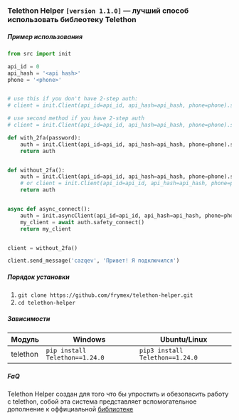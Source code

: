 ### Telethon Helper `[version 1.1.0]` — лучший способ использовать библеотеку Telethon

##### Пример использования

```python
from src import init

api_id = 0
api_hash = '<api hash>'
phone = '<phone>'


# use this if you don't have 2-step auth:
# client = init.Client(api_id=api_id, api_hash=api_hash, phone=phone).safety_connect()

# use second method if you have 2-step auth
# client = init.Client(api_id=api_id, api_hash=api_hash, phone=phone).safety_connect("password")

def with_2fa(password):
    auth = init.Client(api_id=api_id, api_hash=api_hash, phone=phone).safety_connect(password)
    return auth


def without_2fa():
    auth = init.Client(api_id=api_id, api_hash=api_hash, phone=phone).safety_connect()
    # or client = init.Client(api_id=api_id, api_hash=api_hash, phone=phone).my_client
    return auth


async def async_connect():
    auth = init.asyncClient(api_id=api_id, api_hash=api_hash, phone=phone)
    my_client = await auth.safety_connect()
    return my_client


client = without_2fa()

client.send_message('cazqev', 'Привет! Я подключился')
```

##### Порядок установки

1. `git clone https://github.com/frymex/telethon-helper.git`
2. `cd telethon-helper`

##### Зависимости

| Модуль   | Windows                        | Ubuntu/Linux                    |
| -------- | ------------------------------ | ------------------------------- |
| telethon | `pip install Telethon==1.24.0` | `pip3 install Telethon==1.24.0` |

##### FaQ

Telethon Helper  создан для того что бы упростить и обезопасить работу с telethon, собой эта система представляет вспомогательное дополнение к оффициальной [библиотеке](https://telethonn.readthedocs.io/)

